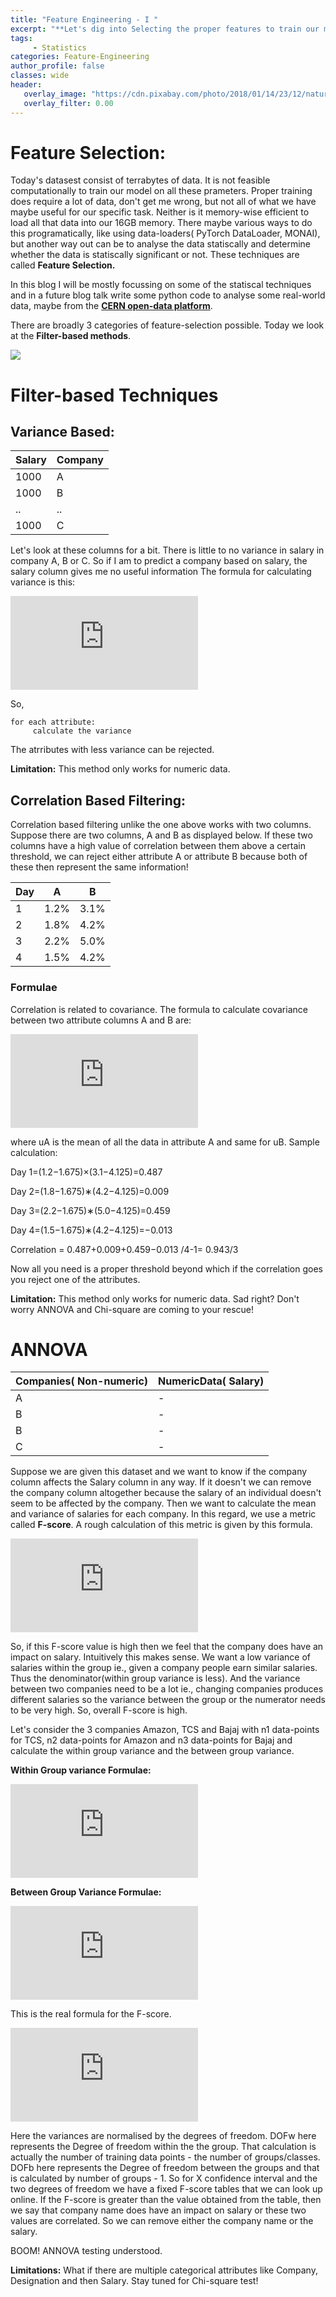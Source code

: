 ```yaml
---
title: "Feature Engineering - I "
excerpt: "**Let's dig into Selecting the proper features to train our models with Statistics - i) Variance-based methods, ii) Correlation-based, iii) ANNOVA test, iv) Chi-square test.**"
tags:
     - Statistics
categories: Feature-Engineering
author_profile: false
classes: wide
header: 
   overlay_image: "https://cdn.pixabay.com/photo/2018/01/14/23/12/nature-3082832_960_720.jpg"
   overlay_filter: 0.00
---
```


# Feature Selection:
Today's datasest consist of terrabytes of data. It is not feasible computationally to train our model on all these prameters. Proper training does require a lot of data, don't get me wrong, but not all of what we have maybe useful for our specific task. Neither is it memory-wise efficient to load all that data into our 16GB memory. There maybe various ways to do this programatically, like using data-loaders( PyTorch DataLoader, MONAI), but another way out can be to analyse the data statiscally and determine whether the data is statiscally significant or not. These techniques are called **Feature Selection.**

In this blog I will be mostly focussing on some of the statiscal techniques and in a future blog talk write some python code to analyse some real-world data, maybe from the [**CERN open-data platform**](https://opendata.cern.ch/search?page=1&size=20&q=).

There are broadly 3 categories of feature-selection possible. Today we look at the **Filter-based methods**.

<img src="https://github.com/SOUMEE2000/soumee2000.github.io/blob/master/assets/images/Feature%20Engineering-filter%20based-Page-2.drawio.png?raw=true">

# Filter-based Techniques
## Variance Based:

Salary | Company |
--     | --      |
1000   | A       |
1000   | B       |
..     | ..
1000   | C       |

Let's look at these columns for a bit. There is little to no variance in salary in company A, B or C. So if I am to predict a company based on salary, the salary column gives me no useful information The formula for calculating variance is this:

![equation](https://latex.codecogs.com/gif.latex?%5Cdpi%7B120%7D%20%5Cfrac%7B%5Csum_%7Bi%3D1%7D%5E%7BN%7D%5Cleft%20%28%20x_%7Bi%7D%5E%7Ba%7D%20-%20%5Cmu%5E%7Ba%7D%20%5Cright%20%29%5E%7B2%7D%7D%7Bn-1%7D)

So,
```
for each attribute:
     calculate the variance
```     
The atrributes with less variance can be rejected.

**Limitation:** This method only works for numeric data.

## Correlation Based Filtering:
Correlation based filtering unlike the one above works with two columns. Suppose there are two columns, A and B as displayed below. If these two columns have a high value of correlation between them above a certain threshold, we can reject either attribute A or attribute B because both of these then represent the same information!

Day | A  | B
--  | --  | --
1   | 1.2% |3.1%
2   | 1.8% |4.2% 
3   |2.2%  |5.0% 
4   |1.5%  |4.2% 

### Formulae
Correlation is related to covariance. The formula to calculate covariance between two attribute columns A and B are:

![equation](https://latex.codecogs.com/gif.latex?%5Cdpi%7B120%7D%20correlation%20%3D%20%5Csum_%7Bi%3D1%7D%5E%7BN%7D%5Cfrac%7B%5Cleft%20%28%20x_%7Bi%7D%5E%7Ba%7D%20-%20%5Cmu%5E%7Ba%7D%20%5Cright%20%29%5Cast%20%5Cleft%20%28%20x_%7Bi%7D%5E%7Bb%7D%20-%20%5Cmu%5E%7Bb%7D%20%5Cright%20%29%7D%7Bn-1%7D)

where uA is the mean of all the data in attribute A and same for uB. Sample calculation:

Day 1=(1.2−1.675)×(3.1−4.125)=0.487

Day 2=(1.8−1.675)∗(4.2−4.125)=0.009

Day 3=(2.2−1.675)∗(5.0−4.125)=0.459

Day 4=(1.5−1.675)∗(4.2−4.125)=−0.013

Correlation = 0.487+0.009+0.459−0.013 /4-1= 0.943/3

Now all you need is a proper threshold beyond which if the correlation goes you reject one of the attributes.

**Limitation:** This method only works for numeric data. Sad right? Don't worry ANNOVA and Chi-square are coming to your rescue!

# ANNOVA

Companies( Non-numeric) | NumericData( Salary)
--  | --  
A                       | - 
B                       | - 
B                       | -
C                       | -

Suppose we are given this dataset and we want to know if the company column affects the Salary column in any way. If it doesn't we can remove the company column altogether because the salary of an individual doesn't seem to be affected by the company. Then we want to calculate the mean and variance of salaries for each company. In this regard, we use a metric called **F-score**. A rough calculation of this metric is given by this formula.

![equation](https://latex.codecogs.com/gif.latex?%5Cdpi%7B120%7D%20F-score%20%3D%20%5Cfrac%7BBetween%20Group%20Variance%7D%7BWithin%20Group%20Variance%7D)

So, if this F-score value is high then we feel that the company does have an impact on salary. Intuitively this makes sense. We want a low variance of salaries within the group ie., given a company people earn similar salaries. Thus the denominator(within group variance is less). And the variance between two companies need to be a lot ie., changing companies produces different salaries so the variance between the group or the numerator needs to be very high. So, overall F-score is high.

Let's consider the 3 companies Amazon, TCS and Bajaj with n1 data-points for TCS, n2 data-points for Amazon and n3 data-points for Bajaj and calculate the within group variance and the between group variance.

**Within Group variance Formulae:**

![equation](https://latex.codecogs.com/gif.latex?%5Cdpi%7B120%7D%20SSW%20%3D%20%5Csum_%7Bi%20%5Cepsilon%20Amazon%7D%5Cleft%20%28%20x_%7Bi%7D%20-%20%5Cmu_%7BA%7D%5Cright%20%29%5E%7B2%7D%20&plus;%20%5Csum_%7Bi%20%5Cepsilon%20Bajaj%7D%5Cleft%20%28%20x_%7Bi%7D%20-%20%5Cmu_%7BB%7D%5Cright%20%29%5E%7B2%7D%20&plus;%20%5Csum_%7Bi%20%5Cepsilon%20TCS%7D%5Cleft%20%28%20x_%7Bi%7D%20-%20%5Cmu_%7BT%7D%5Cright%20%29%5E%7B2%7D)

**Between Group Variance Formulae:**

![equation](https://latex.codecogs.com/gif.latex?%5Cdpi%7B120%7D%20%5Csmall%20SSB%20%3D%20n_%7B1%7D%5Cast%20%5Cleft%20%28%20%5Cmu_%7BT%7D%20-%20%5Cmu_%7Bsal%7D%20%5Cright%20%29%5E%7B2%7D%20&plus;%20n_%7B2%7D%5Cast%20%5Cleft%20%28%20%5Cmu_%7BA%7D%20-%20%5Cmu_%7Bsal%7D%20%5Cright%20%29%5E%7B2%7D%20&plus;%20n_%7B3%7D%5Cast%20%5Cleft%20%28%20%5Cmu_%7BB%7D%20-%20%5Cmu_%7Bsal%7D%20%5Cright%20%29%5E%7B2%7D)

This is the real formula for the F-score. 

![equation](https://latex.codecogs.com/gif.latex?%5Cdpi%7B120%7D%20%5Csmall%20F-score%20%3D%20%5Cfrac%7BSSB%20/%20DOF_%7BB%7D%7D%7BSSW/%20DOF_%7BW%7D%7D)

Here the variances are normalised by the degrees of freedom. DOFw here represents the Degree of freedom within the the group. That calculation is actually the number of training data points -  the number of groups/classes. DOFb here represents the Degree of freedom between the groups and that is calculated by number of groups - 1. So for X confidence interval and the two degrees of freedom we have a fixed F-score tables that we can look up online. If the F-score is greater than the value obtained from the table, then we say that company name does have an impact on salary or these two values are correlated. So we can remove either the company name or the salary.

BOOM! ANNOVA testing understood.

**Limitations:** What if there are multiple categorical attributes like Company, Designation and then Salary. Stay tuned for Chi-square test!
